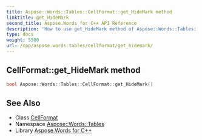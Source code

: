 ```yaml
---
title: Aspose::Words::Tables::CellFormat::get_HideMark method
linktitle: get_HideMark
second_title: Aspose.Words for C++ API Reference
description: 'How to use get_HideMark method of Aspose::Words::Tables::CellFormat class in C++.'
type: docs
weight: 5500
url: /cpp/aspose.words.tables/cellformat/get_hidemark/
---
```

## CellFormat::get_HideMark method




```cpp
bool Aspose::Words::Tables::CellFormat::get_HideMark()
```

## See Also

* Class [CellFormat](../)
* Namespace [Aspose::Words::Tables](../../)
* Library [Aspose.Words for C++](../../../)
